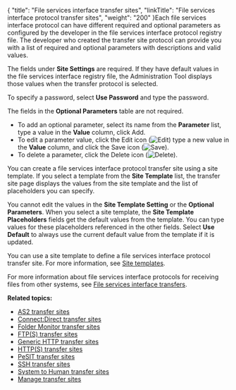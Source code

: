 {
    "title": "File services interface transfer sites",
    "linkTitle": "File services interface protocol transfer sites",
    "weight": "200"
}Each file services interface protocol can have different required and optional parameters as configured by the developer in the file services interface protocol registry file. The developer who created the transfer site protocol can provide you with a list of required and optional parameters with descriptions and valid values.

The fields under **Site Settings** are required. If they have default values in the file services interface registry file, the Administration Tool displays those values when the transfer protocol is selected.

To specify a password, select **Use Password** and type the password.

The fields in the **Optional Parameters** table are not required.

-   To add an optional parameter, select its name from the **Parameter** list, type a value in the **Value** column, click Add.
-   To edit a parameter value, click the Edit icon (![Edit](/Images/SecureTransport/EditIcon_12x13.png)) type a new value in the **Value** column, and click the Save icon (![Save](/Images/SecureTransport/SaveIcon_13x13.png)).
-   To delete a parameter, click the Delete icon (![Delete](/Images/SecureTransport/TransferSiteParameter_DeleteButton_14x13.png)).

You can create a file services interface protocol transfer site using a site template. If you select a template from the **Site Template** list, the transfer site page displays the values from the site template and the list of placeholders you can specify.

You cannot edit the values in the **Site Template Setting** or the **Optional Parameters**. When you select a site template, the **Site Template Placeholders** fields get the default values from the template. You can type values for these placeholders referenced in the other fields. Select **Use Default** to always use the current default value from the template if it is updated.

You can use a site template to define a file services interface protocol transfer site. For more information, see <a href="../../../c_st_advancedaccountadministration/c_st_sitetemplates#Advanced_Accounts_2036285406_1131467" class="MCXref xref">Site templates</a>.

For more information about file services interface protocols for receiving files from other systems, see <a href="../../../c_st_fileservicesinterfacetransfers#FileServicesInterfaceTransfers_2548184958_1041296" class="MCXref xref">File services interface transfers</a>.

**Related topics:**

-   <a href="../r_st_as2transfersites" class="MCXref xref">AS2 transfer sites</a>
-   <a href="../r_st_connectdirecttransfersites" class="MCXref xref">Connect:Direct transfer sites</a>
-   <a href="../r_st_foldermonitortransfersites" class="MCXref xref">Folder Monitor transfer sites</a>
-   <a href="../transfersites-ftp" class="MCXref xref">FTP(S) transfer sites</a>
-   <a href="../transfersites-generichttp" class="MCXref xref">Generic HTTP transfer sites</a>
-   <a href="../transfersites-http" class="MCXref xref">HTTP(S) transfer sites</a>
-   <a href="../transfersites-pesit" class="MCXref xref">PeSIT transfer sites</a>
-   <a href="../transfersites-ssh" class="MCXref xref">SSH transfer sites</a>
-   <a href="../transfersites-s2h" class="MCXref xref">System to Human transfer sites</a>
-   <a href="../t_st_transfersites" class="MCXref xref">Manage transfer sites</a>
